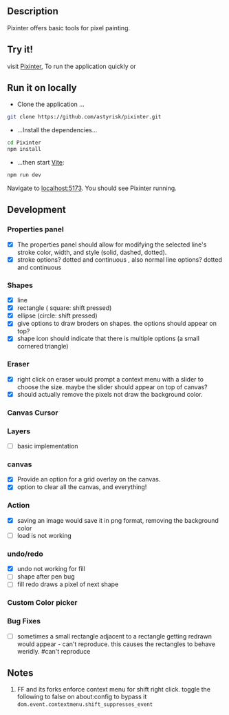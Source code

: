 ## Description
Pixinter offers basic tools for pixel painting.

## Try it!
visit [Pixinter](https://pixinter.vercel.app/), To run the application quickly or

## Run it on locally

- Clone the application ... 
```bash
git clone https://github.com/astyrisk/pixinter.git
```
- ...Install the dependencies...

```bash
cd Pixinter
npm install
```
- ...then start [Vite](https://vite.dev/):

```bash
npm run dev
```
Navigate to [localhost:5173](http://localhost:5173). You should see Pixinter running. 

## Development
### Properties panel
- [x] The properties panel should allow for modifying the selected line's stroke color, width, and style (solid, dashed, dotted).
- [x] stroke options? dotted and continuous , also normal line options? dotted and continuous
### Shapes
- [x] line
- [x] rectangle ( square: shift pressed)
- [x] ellipse (circle: shift pressed)
- [x] give options to draw broders on shapes. the options should appear on top?
- [x] shape icon should indicate that there is multiple options (a small cornered triangle)
### Eraser
- [x] right click on eraser would prompt a context menu with a slider to choose the size. maybe the slider should appear on top of canvas?
- [x] should actually remove the pixels not draw the background color.
### Canvas Cursor
### Layers
- [ ] basic implementation
### canvas
- [x] Provide an option for a grid overlay on the canvas.
- [x] option to clear all the canvas, and everything!
### Action
- [x] saving an image would save it in png format, removing the background color 
- [ ] load is not working
### undo/redo
- [x] undo not working for fill
- [ ] shape after pen bug
- [ ] fill redo draws a pixel of next shape
### Custom Color picker
### Bug Fixes
- [ ] sometimes a small rectangle adjacent to a rectangle getting redrawn would appear - can't reproduce. this causes the rectangles to behave weridly. #can't reproduce


## Notes 
1. FF and its forks enforce context menu for shift right click.  toggle the following to false on about:config to bypass it 
`dom.event.contextmenu.shift_suppresses_event`
